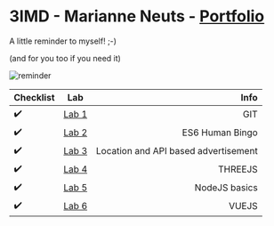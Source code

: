 # 3IMD - Marianne Neuts - [Portfolio](https://github.com/marianneneuts/DEV5-myportfolio.git)

A little reminder to myself! ;-)

(and for you too if you need it)

![reminder](https://i.pinimg.com/originals/ce/d8/e8/ced8e8cb6cdd814eb240bf6047275290.gif)

| Checklist | Lab | Info |
| :--- | :---: | ---: |
| ✔️ | [Lab 1](https://github.com/marianneneuts/DEV5-LAB1) | GIT |
| ✔️ | [Lab 2](https://github.com/marianneneuts/DEV5-myportfolio/tree/main/Lab%202) | ES6 Human Bingo |
| ✔️ | [Lab 3](https://github.com/marianneneuts/DEV5-myportfolio/tree/main/Lab%203) | Location and API based advertisement |
| ✔️ | [Lab 4](https://github.com/marianneneuts/DEV5-myportfolio/tree/main/Lab%204) | THREEJS |
| ✔️ | [Lab 5](https://github.com/marianneneuts/DEV5-LAB5) | NodeJS basics |
| ✔️ | [Lab 6](https://github.com/marianneneuts/DEV5-LAB6) | VUEJS |
